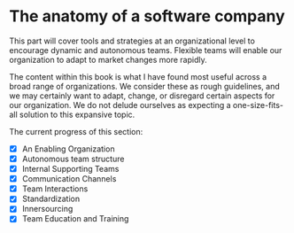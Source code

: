 # The anatomy of a software company

This part will cover tools and strategies at an organizational level to encourage dynamic and autonomous teams. Flexible teams will enable our organization to adapt to market changes more rapidly.

The content within this book is what I have found most useful across a broad range of organizations. We consider these as rough guidelines, and we may certainly want to adapt, change, or disregard certain aspects for our organization. We do not delude ourselves as expecting a one-size-fits-all solution to this expansive topic.

The current progress of this section:

- [x] An Enabling Organization
- [x] Autonomous team structure
- [x] Internal Supporting Teams
- [x] Communication Channels
- [x] Team Interactions
- [x] Standardization
- [x] Innersourcing
- [x] Team Education and Training
